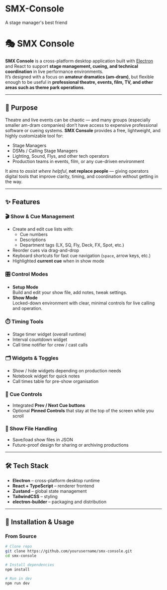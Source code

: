 # SMX-Console
A stage manager's best friend

# 🎭 SMX Console

**SMX Console** is a cross-platform desktop application built with [Electron](https://www.electronjs.org/) and React to support **stage management, cueing, and technical coordination** in live performance environments.  
It’s designed with a focus on **amateur dramatics (am-dram)**, but flexible enough to be useful in **professional theatre, events, film, TV, and other areas such as theme park operations**.

---

## 🌟 Purpose

Theatre and live events can be chaotic — and many groups (especially smaller am-dram companies) don’t have access to expensive professional software or cueing systems. **SMX Console** provides a free, lightweight, and highly customizable tool for:

- Stage Managers
- DSMs / Calling Stage Managers
- Lighting, Sound, Flys, and other tech operators
- Production teams in events, film, or any cue-driven environment

It aims to *assist where helpful*, **not replace people** — giving operators digital tools that improve clarity, timing, and coordination without getting in the way.

---

## ✨ Features

### 🎬 Show & Cue Management
- Create and edit cue lists with:
  - Cue numbers
  - Descriptions
  - Department tags (LX, SQ, Fly, Deck, FX, Spot, etc.)
- Reorder cues via drag-and-drop
- Keyboard shortcuts for fast cue navigation (`space`, arrow keys, etc.)
- Highlighted **current cue** when in show mode

### 🎛️ Control Modes
- **Setup Mode**  
  Build and edit your show file, add notes, tweak settings.
- **Show Mode**  
  Locked-down environment with clear, minimal controls for live calling and operation.

### ⏱️ Timing Tools
- Stage timer widget (overall runtime)
- Interval countdown widget
- Call time notifier for crew / cast calls

### 🗂️ Widgets & Toggles
- Show / hide widgets depending on production needs
- Notebook widget for quick notes
- Call times table for pre-show organisation

### 📌 Cue Controls
- Integrated **Prev / Next Cue buttons**  
- Optional **Pinned Controls** that stay at the top of the screen while you scroll

### 💾 Show File Handling
- Save/load show files in JSON
- Future-proof design for sharing or archiving productions

---

## 🛠️ Tech Stack

- **Electron** – cross-platform desktop runtime
- **React + TypeScript** – renderer frontend
- **Zustand** – global state management
- **TailwindCSS** – styling
- **electron-builder** – packaging and distribution

---

## 🚀 Installation & Usage

### From Source
```bash
# Clone repo
git clone https://github.com/yourusername/smx-console.git
cd smx-console

# Install dependencies
npm install

# Run in dev
npm run dev
